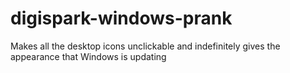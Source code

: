 # digispark-windows-prank
Makes all the desktop icons unclickable and indefinitely gives the appearance that Windows is updating
